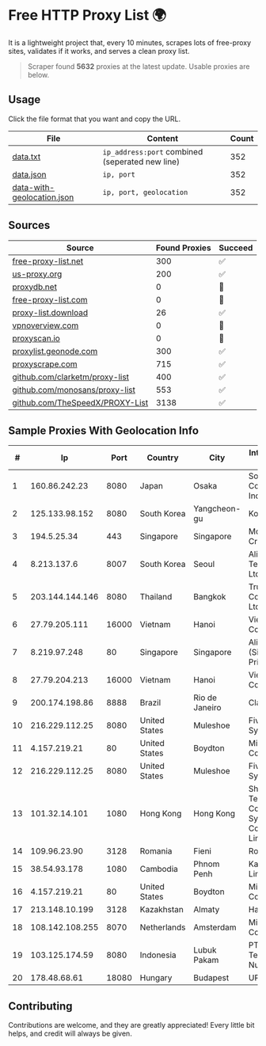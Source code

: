
# Free HTTP Proxy List 🌍

It is a lightweight project that, every 10 minutes, scrapes lots of free-proxy sites, validates if it works, and serves a clean proxy list.


> Scraper found **5632** proxies at the latest update. Usable proxies are below.

## Usage

Click the file format that you want and copy the URL.


|File|Content|Count|
|----|-------|-----|
|[data.txt](https://raw.githubusercontent.com/themiralay/Proxy-List-World/master/data.txt)|`ip_address:port` combined (seperated new line)|352|
|[data.json](https://raw.githubusercontent.com/themiralay/Proxy-List-World/master/data.json)|`ip, port`|352|
|[data-with-geolocation.json](https://raw.githubusercontent.com/themiralay/Proxy-List-World/master/data-with-geolocation.json)|`ip, port, geolocation`|352|

## Sources

|Source|Found Proxies|Succeed|
|------|-------------|-------|
|[free-proxy-list.net](https://free-proxy-list.net)|300|✅|
|[us-proxy.org](https://www.us-proxy.org)|200|✅|
|[proxydb.net](http://proxydb.net)|0|🚫|
|[free-proxy-list.com](https://free-proxy-list.com/?page=&port=&type%5B%5D=http&type%5B%5D=https&up_time=0&search=Search)|0|🚫|
|[proxy-list.download](https://www.proxy-list.download/HTTP)|26|✅|
|[vpnoverview.com](https://vpnoverview.com/privacy/anonymous-browsing/free-proxy-servers)|0|🚫|
|[proxyscan.io](https://www.proxyscan.io)|0|🚫|
|[proxylist.geonode.com](https://proxylist.geonode.com/api/proxy-list?limit=300&page=1&sort_by=lastChecked&sort_type=desc&protocols=http,https)|300|✅|
|[proxyscrape.com](https://api.proxyscrape.com/v2/?request=displayproxies&protocol=http&timeout=10000&country=all&ssl=all&anonymity=all)|715|✅|
|[github.com/clarketm/proxy-list](https://raw.githubusercontent.com/clarketm/proxy-list/master/proxy-list-raw.txt)|400|✅|
|[github.com/monosans/proxy-list](https://raw.githubusercontent.com/monosans/proxy-list/main/proxies/http.txt)|553|✅|
|[github.com/TheSpeedX/PROXY-List](https://raw.githubusercontent.com/TheSpeedX/PROXY-List/master/http.txt)|3138|✅|


## Sample Proxies With Geolocation Info

|#|Ip|Port|Country|City|Internet Service Provider|
|-|--|----|-------|----|-------------------------|
|1|160.86.242.23|8080|Japan|Osaka|Sony Network Communications Inc|
|2|125.133.98.152|8080|South Korea|Yangcheon-gu|Korea Telecom|
|3|194.5.25.34|443|Singapore|Singapore|Mod Mission Critical LLC|
|4|8.213.137.6|8007|South Korea|Seoul|Alibaba (US) Technology Co., Ltd.|
|5|203.144.144.146|8080|Thailand|Bangkok|True Internet Corporation CO. Ltd.|
|6|27.79.205.111|16000|Vietnam|Hanoi|Viettel Corporation|
|7|8.219.97.248|80|Singapore|Singapore|Alibaba Cloud (Singapore) Private Limited|
|8|27.79.204.213|16000|Vietnam|Hanoi|Viettel Corporation|
|9|200.174.198.86|8888|Brazil|Rio de Janeiro|Claro S.A|
|10|216.229.112.25|8080|United States|Muleshoe|Five Area Systems, LLC|
|11|4.157.219.21|80|United States|Boydton|Microsoft Corporation|
|12|216.229.112.25|8080|United States|Muleshoe|Five Area Systems, LLC|
|13|101.32.14.101|1080|Hong Kong|Hong Kong|Shenzhen Tencent Computer Systems Company Limited|
|14|109.96.23.90|3128|Romania|Fieni|Romtelecom|
|15|38.54.93.178|1080|Cambodia|Phnom Penh|Kaopu Cloud HK Limited|
|16|4.157.219.21|80|United States|Boydton|Microsoft Corporation|
|17|213.148.10.199|3128|Kazakhstan|Almaty|Haicom Limited|
|18|108.142.108.255|8070|Netherlands|Amsterdam|Microsoft Corporation|
|19|103.125.174.59|8080|Indonesia|Lubuk Pakam|PT Trinity Teknologi Nusantara|
|20|178.48.68.61|18080|Hungary|Budapest|UPC|



## Contributing

Contributions are welcome, and they are greatly appreciated! Every
little bit helps, and credit will always be given.

